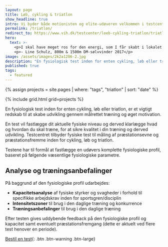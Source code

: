 ```yaml
---
layout: page
title: Løb, cykling & triatlon
show_headline: true
intro: Vi byder både motionisten og elite-udøveren velkommen i testcentret.
permalink: /triatlon/
redirect_to: https://www.vih.dk/testcenter/loeb-cykling-triatlon/triatlon/
hero:
  text: >-
    <p>I skal have meget ros for den energi, som I får skabt i lokalet. Stemningen var meget professionel, men samtidig afslappet - det var meget motiverende.</p>
    <p>- Line Schulz, 800m & 1500m DM-sølvvinder 2017</p>
image: /assets/images/2k2a1286-2.jpg
description: "En fysiologisk test inden for enten cykling, løb eller triatlon, er et vigtigt redskab til at skabe udvikling gennem målrettet træning og øget motivation."
published: true
tags:
  - featured
---
```


{% assign projects = site.pages | where: "tags", "triatlon" | sort: "date" %}

{% include grid.html grid=projects %}

En fysiologisk test inden for enten cykling, løb eller triatlon, er et vigtigt redskab til at skabe udvikling gennem målrettet træning og øget motivation.

En test vil fastlægge dit aktuelle fysiske niveau og derved klarlægge hvad og hvordan du skal træne, for at sikre kvalitet i din træning og derved udvikling. Testcentret tilbyder fysiske test til måling af præstationsevne og præstationsfremme inden for cykling, løb og triatlon.

Testene har til formål at fastlægge en udøvers komplette fysiologiske profil, baseret på følgende væsentlige fysiologiske parametre.

## Analyse og træningsanbefalinger

På baggrund af den fysiologiske profil udarbejdes:

* **Kapacitetsanalyse** af fysiske styrker og svagheder i forhold til specifikke arbejdskrav inden for sportsgren/disciplin
* **Intensitetszoner** til brug i den daglige træning og konkurrence
* **Træningsanbefalinger** til brug i den daglige træning

Efter testen gives uddybende feedback på den fysiologiske profil og kapacitet samt eventuelt præstationsfremgang (dette er aktuelt ved flere test henover en periode).

[Bestil en test](/kontakt){: .btn .btn-warning .btn-large}
